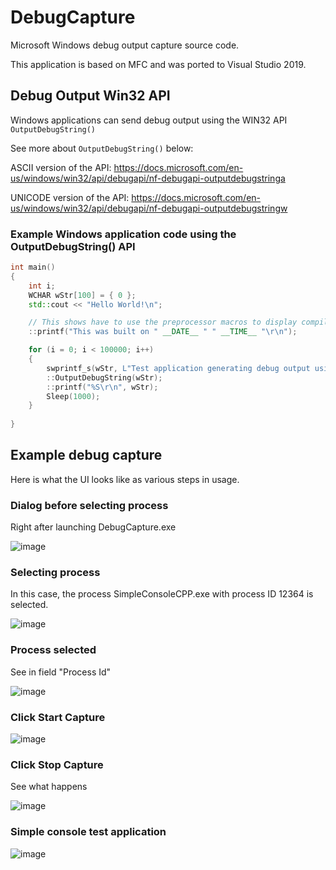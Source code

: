 # DebugCapture
Microsoft Windows debug output capture source code. 

This application is based on MFC and was ported to Visual Studio 2019. 

## Debug Output Win32 API

Windows applications can send debug output using the WIN32 API `OutputDebugString()`

See more about `OutputDebugString()` below:

ASCII version of the API: 
https://docs.microsoft.com/en-us/windows/win32/api/debugapi/nf-debugapi-outputdebugstringa 

UNICODE version of the API: 
https://docs.microsoft.com/en-us/windows/win32/api/debugapi/nf-debugapi-outputdebugstringw 

### Example Windows application code using the OutputDebugString() API
```cpp
int main()
{
    int i;
    WCHAR wStr[100] = { 0 };
    std::cout << "Hello World!\n";

    // This shows have to use the preprocessor macros to display compilation DATE and TIME
    ::printf("This was built on " __DATE__ " " __TIME__ "\r\n");

    for (i = 0; i < 100000; i++)
    {
        swprintf_s(wStr, L"Test application generating debug output using OutputDebugString()  loop count (%u)", i);
        ::OutputDebugString(wStr);
        ::printf("%S\r\n", wStr);
        Sleep(1000);
    }
    
}
```


## Example debug capture 
Here is what the UI looks like as various steps in usage.

### Dialog before selecting process
Right after launching DebugCapture.exe

![image](https://user-images.githubusercontent.com/16089554/160298432-64158cfb-3c6e-4d32-9456-1dfc1a462a7b.png)

### Selecting process

In this case, the process SimpleConsoleCPP.exe with process ID 12364 is selected. 

![image](https://user-images.githubusercontent.com/16089554/160298492-a8223038-ba98-422e-ab34-bcc6bd18845d.png)

### Process selected

See in field "Process Id"

![image](https://user-images.githubusercontent.com/16089554/160298518-573104c2-a3b5-4787-8e23-56c477db1387.png)

### Click Start Capture


![image](https://user-images.githubusercontent.com/16089554/160298529-04039ecf-16ff-4d5b-af68-c9655eb4770d.png)


### Click Stop Capture

See what happens

![image](https://user-images.githubusercontent.com/16089554/160298565-25b0c771-b5ba-4697-8004-eed3600b25a8.png)

### Simple console test application

![image](https://user-images.githubusercontent.com/16089554/160298744-7ab11170-0048-43f2-96b7-78d67c2d3950.png)





